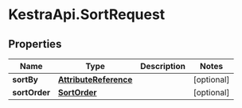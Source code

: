 # KestraApi.SortRequest

## Properties

Name | Type | Description | Notes
------------ | ------------- | ------------- | -------------
**sortBy** | [**AttributeReference**](AttributeReference.md) |  | [optional] 
**sortOrder** | [**SortOrder**](SortOrder.md) |  | [optional] 


